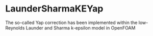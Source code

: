 # LaunderSharmaKEYap
The so-called Yap correction has been implemented within the low-Reynolds Launder and Sharma k-epsilon model in OpenFOAM
